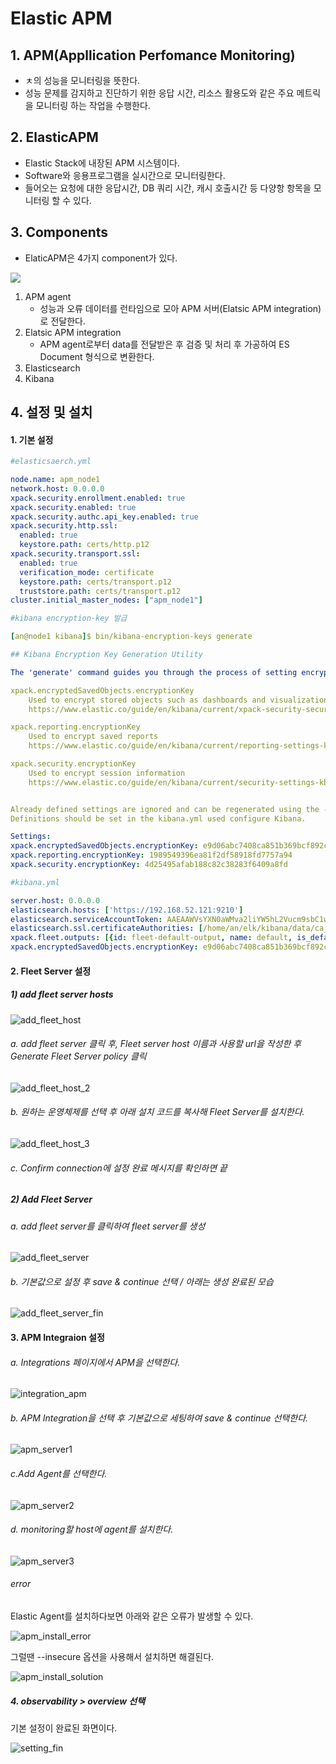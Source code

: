 # Elastic APM

## 1. APM(Appllication Perfomance Monitoring)

- ㅊ의 성능을 모니터링을 뜻한다.
- 성능 문제를 감지하고 진단하기 위한 응답 시간, 리소스 활용도와 같은 주요 메트릭을 모니터링 하는 작업을 수행한다.

## 2. ElasticAPM

- Elastic Stack에 내장된 APM 시스템이다. 
- Software와 응용프로그램을 실시간으로 모니터링한다.
- 들어오는 요청에 대한 응답시간, DB 쿼리 시간, 캐시 호출시간 등 다양항 항목을 모니터링 할 수 있다.

## 3. Components

- ElaticAPM은 4가지 component가 있다.

![](.\image\apm1.png)

1. APM agent
   - 성능과 오류 데이터를 런타임으로 모아 APM 서버(Elatsic APM integration)로 전달한다.
2. Elatsic APM integration
   - APM agent로부터 data를 전달받은 후 검증 및 처리 후 가공하여 ES Document 형식으로 변환한다.
3. Elasticsearch
4. Kibana



## 4. 설정 및 설치

#### 1. 기본 설정

```yaml
#elasticsaerch.yml

node.name: apm_node1
network.host: 0.0.0.0
xpack.security.enrollment.enabled: true
xpack.security.enabled: true
xpack.security.authc.api_key.enabled: true
xpack.security.http.ssl:
  enabled: true
  keystore.path: certs/http.p12
xpack.security.transport.ssl:
  enabled: true
  verification_mode: certificate
  keystore.path: certs/transport.p12
  truststore.path: certs/transport.p12
cluster.initial_master_nodes: ["apm_node1"]
```

```yaml
#kibana encryption-key 발급

[an@node1 kibana]$ bin/kibana-encryption-keys generate

## Kibana Encryption Key Generation Utility

The 'generate' command guides you through the process of setting encryption keys for:

xpack.encryptedSavedObjects.encryptionKey
    Used to encrypt stored objects such as dashboards and visualizations
    https://www.elastic.co/guide/en/kibana/current/xpack-security-secure-saved-objects.html#xpack-security-secure-saved-objects

xpack.reporting.encryptionKey
    Used to encrypt saved reports
    https://www.elastic.co/guide/en/kibana/current/reporting-settings-kb.html#general-reporting-settings

xpack.security.encryptionKey
    Used to encrypt session information
    https://www.elastic.co/guide/en/kibana/current/security-settings-kb.html#security-session-and-cookie-settings


Already defined settings are ignored and can be regenerated using the --force flag.  Check the documentation links for instructions on how to rotate encryption keys.
Definitions should be set in the kibana.yml used configure Kibana.

Settings:
xpack.encryptedSavedObjects.encryptionKey: e9d06abc7408ca851b369bcf892ce15c
xpack.reporting.encryptionKey: 1989549396ea81f2df58918fd7757a94
xpack.security.encryptionKey: 4d25495afab188c82c38283f6409a8fd

#kibana.yml

server.host: 0.0.0.0
elasticsearch.hosts: ['https://192.168.52.121:9210']
elasticsearch.serviceAccountToken: AAEAAWVsYXN0aWMva2liYW5hL2Vucm9sbC1wcm9jZXNzLXRva2VuLTE2Nzk5Njg0MDc1MDA6ZjJ6eW52bnJRXzZNMW16Nm1SS0phdw
elasticsearch.ssl.certificateAuthorities: [/home/an/elk/kibana/data/ca_1679968408439.crt]
xpack.fleet.outputs: [{id: fleet-default-output, name: default, is_default: true, is_default_monitoring: true, type: elasticsearch, hosts: ['https://192.168.52.121:9210'], ca_trusted_fingerprint: 542089428a18e7ec828a82b96b45902ce8d3397d734ba6a5a4c8ac8780d413c3}]
xpack.encryptedSavedObjects.encryptionKey: e9d06abc7408ca851b369bcf892ce15c


```

#### 2. Fleet Server 설정

##### 1) add fleet server hosts

![add_fleet_host](.\image\add_fleet_host.png)

###### a. add fleet server 클릭 후, Fleet server host 이름과 사용할 url을 작성한 후 Generate Fleet Server policy 클릭

![add_fleet_host_2](.\image\add_fleet_host_2.png)

###### b. 원하는 운영체제를 선택 후 아래 설치 코드를 복사해 Fleet Server를 설치한다.

![add_fleet_host_3](.\image\add_fleet_host_3.png)

###### c. Confirm connection에 설정 완료 메시지를 확인하면 끝



##### 2) Add Fleet Server 

###### a. add fleet server를 클릭하여 fleet server를 생성

![add_fleet_server](.\image\add_fleet_server.png)

###### b. 기본값으로 설정 후 save & continue 선택 / 아래는 생성 완료된 모습

![add_fleet_server_fin](.\image\add_fleet_server_fin.png)



#### 3. APM Integraion 설정

###### a. Integrations 페이지에서 APM을 선택한다.

![integration_apm](.\image\integration_apm.png)

###### b. APM Integration을 선택 후 기본값으로 세팅하여 save & continue 선택한다.

![apm_server1](.\image\apm_server1.png)

###### c.Add Agent를 선택한다.

![apm_server2](.\image\apm_server2.png)

###### d. monitoring할 host에 agent를 설치한다.

![apm_server3](.\image\apm_server3.png)

###### error

Elastic Agent를 설치하다보면 아래와 같은 오류가 발생할 수 있다.

![apm_install_error](.\image\apm_install_error.png)

그럴땐 --insecure 옵션을 사용해서 설치하면 해결된다.

![apm_install_solution](.\image\apm_install_solution.png)

##### 4. observability > overview 선택

기본 설정이 완료된 화면이다.

![setting_fin](.\image\setting_fin.png)